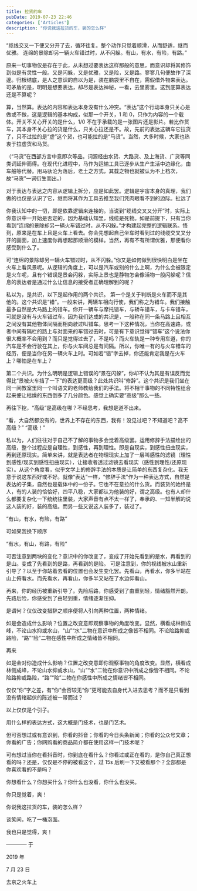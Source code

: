 ```yaml
---
title: 拉货的车
pubDate: 2019-07-23 22:46
categories: ['Articles']
description: "你说我这拉货的车，装的怎么样"
---
```


“缆线交叉一下便又分开了去，循环往复。整个动作只觉着顺滑，从而舒适，继而优雅。
连绵的景除却另一辆火车错过时，从不闪躲。有山，有水，有险，有路。”
<!--more-->
原来一切事物仅是存在于此，从未想过要表达这样那般的意思，而意识却将其修饰到似是有灵性一般。又是闪躲，又是优雅，又是险，又是路。寥寥几句便故作了深邃。归根结底，是人之意识的自以为是，装在脑袋里不自在，需假借外物来表达。可矛盾的是，明明是想要表达，却尽是表达神秘，一看，云里雾里。这到底算表达还是不算呢？

算，当然算。表达的内容和表达本身没有什么冲突。“表达”这个行动本身只关心是做或不做，这是逻辑的基本构成，似那一个开关，1 和 0，只作为内容的一个载体。开关不关心开关的是什么，1/0 不在乎承载的是一张图片还是影片。若比作货车，其本身不关心拉的货是什么，只关心拉还是不。故，先前的表达这辆车它拉货了，只不过拉的是“虚”这个货，也可能拉的是“马货”。当然，大多时候，大家也热衷于拉虚货和马货。

（“马货”在西部方言中意即次等品。词源经由水货、大路货、及上海货、广货等同类词延伸而得。在现代化进程中，马作为运输工具已逐步从生产生活中边缘化，由车船等代替。用马驮沦为落后，老土之方式，其载之物也就被认为不上档次，故“马货”一词衍生而出。）

对于表达与表达之内容从逻辑上拆分，应是如此罢。逻辑是宇宙本身的真理，我们做的也仅是认识了它，继而将其作为工具去推至我们凭肉眼看不到的边际。扯远了

你我认知中的一切，即是依靠逻辑来连接的。当说到“缆线交叉又分开”时，实际上你意识中一开始是否定的，因为基础认知里，线缆是死物。如是前提下，只有当你看到“连绵的景除却另一辆火车错过时，从不闪躲。”才构建起完整的逻辑联系。悟到，原来是在车上且是火车上看去。你会先想起自己坐车时看到过的线缆交叉又分开的画面，加上速度你再想起那顺滑的模样。当然，再有不有所谓优雅，那便看你感受到什么了。

可“连绵的景除却另一辆火车错过时，从不闪躲。”你又是如何做到很快明白是坐在火车上看风景呢。从逻辑的角度上，可以是汽车或别的什么上啊，为什么会被限定是火车呢，且有个错误是景会闪躲，实际上景也是静物怎会像活物一般闪躲呢？信息的表达者是通过什么让信息的接受者正确理解到的呢？

私以为，是共识，以下是起作用的两个共识。
第一个是关于判断是火车而不是其他的。这个共识是“错”。一般来讲，两辆车相向行使，我们称之为错车。我们接触最多自然是大马路上的错车。你开一辆车与摩托错车，与轿车错车，与卡车错车，可就是没有与火车错过车。因为我们达成的共识是，一般称在同一条马路上且相互之间没有其他物体间隔而相向驶过叫错车。思考一下这种情况，当你在高速路，或者中间有隔栏的路上与对面来的车错过去时，可是有下意识觉得“错车”这个说法你很大概率不会用到？而只是觉得过去了，不是吗？而火车轨是一种专用车道，你的汽车是不会行驶在其上，你与火车间总是有间隔。所以，你唯一有的与火车错车的经历，便是当你在另一辆火车上时。可如若“错”字去掉，你还能肯定我是在火车上？哪怕是在车上？

第二个共识。为什么明明是逻辑上错误的“景在闪躲”，你却不认为其是有误反而觉得比“景被火车挡了一下”的表达更高级？此处共识叫“修辞”。这个共识是我们坐在同一间教室里同一个叫语文的老师教给我们的手法。将不相干事物的不同特性组合起来便让枯燥的东西倒多了几分颜色。感觉上确实要“高级”那么一些。

再往下挖，“高级”是高级在哪？不经思考，我想是道不出来。

“看，大自然都没有的，世界上不存在的东西，我有！没见过吧？不知道吧？高不高级？”
“高级！”

私以为，人们往往对于自己不了解的事物多会觉着高级罢。运用修辞手法描绘出的高级，整个过程应是自理性，到感性，再到理性。即是自现实，到感性扭曲现实，再到还原现实。简单来讲，就是表达者在物理现实上加了一层叫感性的滤镜（理性到感性/现实到感性扭曲现实），让接收者透过滤镜去看现实（感性到理性/还原现实）。从这个角度看，似乎文学上的修辞手法的本质是让简单的东西复杂化。我无意于说这东西好或不好。就像“表达”一样，“修辞手法”作为一种表达方式，自然是表达的子集，自然也是载体中的一份子。它也不在意拉的什么货。而装货的始终是人，有的人装的恰恰好，四平八稳，大家都认为他装的好，谓之高级。也有人却什么都要复杂化一下统统往里装，大家声音有点不太一样了，奉承的、一知半解的说这人装的好，装的高级。而另一些又说这人装多了，装过了。

“有山，有水，有险，有路”

可如果我换下顺序

“有水，有山，有路，有险”

可否注意到两块的变化？意识中的你改变了，变成了开始先看到的是水，再看到的是山。变成了先看到的是路，再看到的是险。
可是注意到，你的视线被水山重新引导了？以至于你站着去看的位置也会发生变化罢。先看山，再看水，你多半站在山上俯看水。而先看水，再看山，你多半又站在了水边仰看山。

再来，你的经历被重新引导了。先险后路，你感受到了由重到轻，情绪豁然开朗。先路后险，你感受到了由轻到重，情绪逐渐压抑。

是谓何？仅仅改变措辞之顺序便将人引向两种位置，两种情绪。

如是会造成什么影响？位置之改变意即观察事物的角度改变。显然，横看成林侧成峰，不论山水抑或水山，“山”“水”二物在意识中所成之像皆不相同。不论险路抑或路险，“路”“险”二物在感性中所成之情绪皆不相同。

再来

如是会对你造成什么影响？位置之改变意即你观察事物的角度改变。显然，横看成林侧成峰，不论山水抑或水山，“山”“水”二物在你意识中所成之像皆不相同。不论险路抑或路险，“路”“险”二物在你感性中所成之情绪皆不相同。

仅仅“你”字之差，有“你”会否较无“你”更可能去自身代入进去思考？而不是只看到没有情绪起伏的陈述被一带而过？

以上仅仅是个引子。

用什么样的表达方式，这大概是门技术，也是门艺术。

但可否想过或有意识到，你看的抖音；你看的今日头条新闻；你看的公众号文章；你看的广告；你网购看的商品简介都在使用这样一门技术呢？

可有想过当你在看抖音时，你到底在看什么？你看过或正在看的，是你自己真正想看的吗？还是，仅仅是不停的被看这个，过 15s 后刷一下又被看那个？全部都是你喜欢看的不是吗？

你想看什么？你想买什么？你什么也没看，你什么也没买。

你只是觉着，爽！

你说我这拉货的车，装的怎么样？

谈笑间，吃了一桶泡面。

我也只是觉得，爽！

————
于

2019 年

7 月 23 日

去京之火车上

